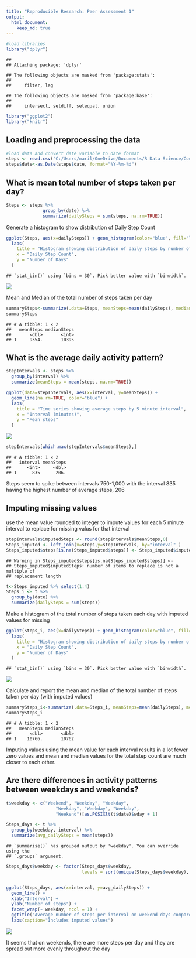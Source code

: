 ```yaml
---
title: "Reproducible Research: Peer Assessment 1"
output: 
  html_document:
    keep_md: true
---
```



```r
#load libraries
library("dplyr")
```

```
## 
## Attaching package: 'dplyr'
```

```
## The following objects are masked from 'package:stats':
## 
##     filter, lag
```

```
## The following objects are masked from 'package:base':
## 
##     intersect, setdiff, setequal, union
```

```r
library("ggplot2")
library("knitr")
```

## Loading and preprocessing the data

```r
#load data and convert date variable to date format
steps <- read.csv("C:/Users/maril/OneDrive/Documents/R Data Science/Course4/Week1/RepData_PeerAssessment1/activity/activity.csv", header=TRUE, na.strings = "NA")
steps$date<-as.Date(steps$date, format="%Y-%m-%d")
```


## What is mean total number of steps taken per day?

```r
Steps <- steps %>% 
              group_by(date) %>% 
              summarize(dailySteps = sum(steps, na.rm=TRUE))
```


Generate a histogram to show distribution of Daily Step Count

```r
ggplot(Steps, aes(x=dailySteps)) + geom_histogram(color="blue", fill="lightblue") +
  labs(
    title = "Histogram showing distribution of daily steps by number of days",
    x = "Daily Step Count",
    y = "Number of Days"
  )
```

```
## `stat_bin()` using `bins = 30`. Pick better value with `binwidth`.
```

![](PA1_template_files/figure-html/total_steps_per_day_histogram-1.png)<!-- -->

Mean and Median of the total number of steps taken per day 

```r
summarySteps<-summarize(.data=Steps, meanSteps=mean(dailySteps), medianSteps=median(dailySteps))
summarySteps
```

```
## # A tibble: 1 × 2
##   meanSteps medianSteps
##       <dbl>       <int>
## 1     9354.       10395
```

## What is the average daily activity pattern?

```r
stepIntervals <- steps %>% 
  group_by(interval) %>% 
  summarize(meanSteps = mean(steps, na.rm=TRUE))

ggplot(data=stepIntervals, aes(x=interval, y=meanSteps)) +
  geom_line(na.rm=TRUE, color="blue") +
  labs(
    title = "Time series showing average steps by 5 minute interval",
    x = "Interval (minutes)",
    y = "Mean steps"
  ) 
```

![](PA1_template_files/figure-html/time_series_average_steps-1.png)<!-- -->

```r
stepIntervals[which.max(stepIntervals$meanSteps),]
```

```
## # A tibble: 1 × 2
##   interval meanSteps
##      <int>     <dbl>
## 1      835      206.
```

Steps seem to spike between intervals 750-1,000 with the interval 835 having the highest number of average steps, 206

## Imputing missing values

use the mean value rounded to integer to impute values for each 5 minute interval to replace for missing valus for that interval


```r
stepIntervals$imputedSteps <- round(stepIntervals$meanSteps,0)
Steps_imputed <- left_join(x=steps,y=stepIntervals, by="interval" )
Steps_imputed$steps[is.na(Steps_imputed$steps)] <- Steps_imputed$imputedSteps
```

```
## Warning in Steps_imputed$steps[is.na(Steps_imputed$steps)] <-
## Steps_imputed$imputedSteps: number of items to replace is not a multiple of
## replacement length
```

```r
t<-Steps_imputed %>% select(1:4)
Steps_i <- t %>% 
  group_by(date) %>% 
  summarize(dailySteps = sum(steps))
```
Make a histogram of the total number of steps taken each day with imputed values for missing

```r
ggplot(Steps_i, aes(x=dailySteps)) + geom_histogram(color="blue", fill="lightblue") +
  labs(
    title = "Histogram showing distribution of daily steps by number of days with imputed values for NAs",
    x = "Daily Step Count",
    y = "Number of Days"
  )
```

```
## `stat_bin()` using `bins = 30`. Pick better value with `binwidth`.
```

![](PA1_template_files/figure-html/total_steps_per_day__with_imputed_vals_histogram-1.png)<!-- -->

Calculate and report the mean and median of the total number of steps taken per day (with imputed values)

```r
summarySteps_i<-summarize(.data=Steps_i, meanSteps=mean(dailySteps), medianSteps=median(dailySteps))
summarySteps_i
```

```
## # A tibble: 1 × 2
##   meanSteps medianSteps
##       <dbl>       <dbl>
## 1    10766.       10762
```
Imputing values using the mean value for each interval results in a lot fewer zero values and mean and median values 
for the total step count are much closer to each other.


## Are there differences in activity patterns between weekdays and weekends?

```r
t$weekday <- c("Weekend", "Weekday", "Weekday",    
                   "Weekday", "Weekday", "Weekday",
                   "Weekend")[as.POSIXlt(t$date)$wday + 1]

Steps_days <- t %>% 
  group_by(weekday, interval) %>% 
  summarize(avg_dailySteps = mean(steps))
```

```
## `summarise()` has grouped output by 'weekday'. You can override using the
## `.groups` argument.
```

```r
Steps_days$weekday <- factor(Steps_days$weekday,
                             levels = sort(unique(Steps_days$weekday), decreasing = TRUE))


ggplot(Steps_days, aes(x=interval, y=avg_dailySteps)) +
  geom_line() + 
  xlab("Interval") +
  ylab("Number of steps") +
  facet_wrap(~ weekday, ncol = 1) +
  ggtitle("Average number of steps per interval on weekend days compared to weekdays") +
  labs(caption="Includes imputed values")
```

![](PA1_template_files/figure-html/compare_weekdays_weekends-1.png)<!-- -->
  
  It seems that on weekends, there are more steps per day and they are spread out more evenly throughout the day
